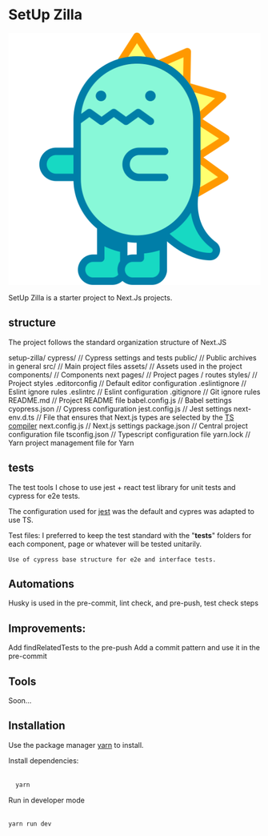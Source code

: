 # SetUp Zilla

![SetUpZilla](./src/assets/dinosaur.svg)

SetUp Zilla is a starter project to Next.Js projects.

## structure

The project follows the standard organization structure of Next.JS

setup-zilla/
  cypress/                              // Cypress settings and tests
  public/                               // Public archives in general
  src/                                  // Main project files
      assets/                           // Assets used in the project
      components/                       // Components next
      pages/                            // Project pages / routes
      styles/                           // Project styles
  .editorconfig                         // Default editor configuration
  .eslintignore                         // Eslint ignore rules
  .eslintrc                             // Eslint configuration
  .gitignore                            // Git ignore rules
  README.md                             // Project README file
  babel.config.js                       // Babel settings
  cyopress.json                         // Cypress configuration
  jest.config.js                        // Jest settings
  next-env.d.ts                         // File that ensures that Next.js types are selected by the [TS compiler](https://nextjs.org/docs/basic-features/typescript)
  next.config.js                        // Next.js settings
  package.json                          // Central project configuration file
  tsconfig.json                         // Typescript configuration file
  yarn.lock                             // Yarn project management file for Yarn

## tests

  The test tools I chose to use jest + react test library for unit tests and cypress for e2e tests.

  The configuration used for [jest](https://jestjs.io/docs/en/configuration) was the default and cypres was adapted to use TS.

  Test files:
    I preferred to keep the test standard with the "__tests__" folders for each component, page or whatever will be tested unitarily.

    Use of cypress base structure for e2e and interface tests.

## Automations

  Husky is used in the pre-commit, lint check, and pre-push, test check steps

## Improvements:

  Add findRelatedTests to the pre-push
  Add a commit pattern and use it in the pre-commit

## Tools

Soon...

## Installation

Use the package manager [yarn](https://yarnpkg.com/) to install.

Install dependencies:

```bash

  yarn

```

Run in developer mode

```bash

yarn run dev

```
